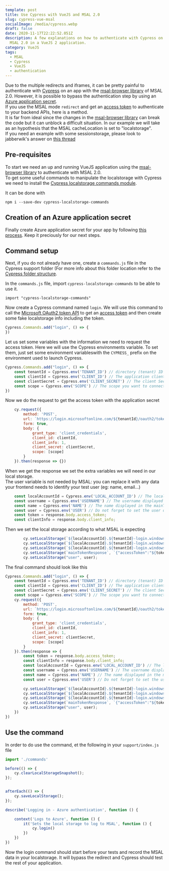```yaml
---
template: post
title: Use Cypress with VueJS and MSAL 2.0
slug: cypress-vue-msal
socialImage: /media/cypress.webp
draft: false
date: 2020-11-17T22:22:52.051Z
description: A few explanations on how to authenticate with Cypress on Azure
  MSAL 2.0 in a VueJS 2 application.
category: VueJS
tags:
  - MSAL
  - Cypress
  - VueJS
  - authentication
---
```

Due to the multiple redirects and iframes, it can be pretty painful to authenticate with [Cypress](https://www.cypress.io/) on an app with the [msal-browser library](https://www.npmjs.com/package/@azure/msal-browser) of MSAL 2.0. However, it is possible to bypass the authentication step by using an [Azure application secret](https://docs.microsoft.com/en-us/azure/active-directory/develop/howto-create-service-principal-portal#option-2-create-a-new-application-secret).  
If you use the MSAL mode `redirect` and get an [access token](https://docs.microsoft.com/en-us/azure/active-directory/develop/v2-oauth2-auth-code-flow#request-an-access-token) to authenticate to your backend APIs, here is a method.  
It is far from ideal since the changes in the [msal-browser library](https://www.npmjs.com/package/@azure/msal-browser) can break the code but it can unblock a difficult situation.
In our example we will take as an hypothesis that the MSAL cacheLocation is set to "localstorage".  
If you need an example with some sessionstorage, please look to jabberwik's answer on [this thread](https://stackoverflow.com/a/63490929)  

## Pre-requisites
To start we need an up and running VueJS application using the [msal-browser library](https://www.npmjs.com/package/@azure/msal-browser) to authenticate with MSAL 2.0.  
To get some useful commands to manipulate the localstorage with Cypress we need to install the [Cypress localstorage commands module](https://www.npmjs.com/package/cypress-localstorage-commands).  

It can be done with  

`npm i --save-dev cypress-localstorage-commands`

## Creation of an Azure application secret

Finally create Azure application secret for your app by following [this process](https://docs.microsoft.com/en-us/azure/active-directory/develop/howto-create-service-principal-portal#option-2-create-a-new-application-secret). Keep it preciously for our next steps.

## Command setup

Next, if you do not already have one, create a `commands.js` file in the Cypress support folder (For more info about this folder location refer to the  [Cypress folder structure](https://docs.cypress.io/guides/core-concepts/writing-and-organizing-tests.html#Folder-Structure).

In the `commands.js` file, import `cypress-localstorage-commands` to be able to use it.

`import "cypress-localstorage-commands"`

Now create a Cypress command named `login`. We will use this command to call the [Microsoft OAuth2 token API](https://docs.microsoft.com/en-us/azure/active-directory/develop/v2-oauth2-auth-code-flow#request-an-access-token) to get an [access token](https://docs.microsoft.com/en-us/azure/active-directory/develop/v2-oauth2-auth-code-flow#request-an-access-token) and then create some fake localstorage info including the token.

``` javascript
Cypress.Commands.add("login", () => {
})
```

Let us set some variables with the information we need to request the access token. Here we will use the Cypress environments variable. To set them, just set some environment variableswith the `CYPRESS_` prefix on the environment used to launch Cypress.

``` javascript
Cypress.Commands.add("login", () => {
    const tenantId = Cypress.env('TENANT_ID') // directory (tenant) ID displayed in the Overview of your Azure app
    const clientId = Cypress.env('CLIENT_ID') // The application client ID available in the overview of your app
    const clientSecret = Cypress.env('CLIENT_SECRET') // The client Secret that you have generated
    const scope = Cypress.env('SCOPE') // The scope you want to connect to. For example User.Read   
})
```

Now we do the request to get the access token with the application secret

``` javascript
    cy.request({
        method: 'POST',
        url: `https://login.microsoftonline.com/${tenantId}/oauth2/token/`,
        form: true,
        body: {
            grant_type: 'client_credentials',
            client_id: clientId,
            client_info: 1,
            client_secret: clientSecret,
            scope: [scope]
        }
    }).then(response => {})
```

When we get the response we set the extra variables we will need in our local storage.  
The user variable is not needed by MSAL: you can replace it with any data your frontend needs to identify your test user (eg: name, email...)


``` javascript
    const localAccountId = Cypress.env('LOCAL_ACCOUNT_ID') // The localAccountId in the field mainTokenResponse of your localstorage when authenticated with the Cypress user account
    const username = Cypress.env('USERNAME') // The username displayed in the mainTokenResponse when you log in with this account
    const name = Cypress.env('NAME') // The name displayed in the mainTokenResponse when you log in with this account
    const user = Cypress.env('USER') // Do not forget to set the user data that your application needs to work properly because the client secret is not linked to any user
    const token = response.body.access_token;
    const clientInfo = response.body.client_info;
```

Then we set the local storage according to what MSAL is expecting

``` javascript        
        cy.setLocalStorage(`${localAccountId}.${tenantId}-login.windows.net-accesstoken-${clientId}-${tenantId}-${scope}`, `{"homeAccountId":"${localAccountId}.${tenantId}","credentialType":"AccessToken","secret":"${token}","cachedAt":"1602169142","expiresOn":"1602176233","extendedExpiresOn":"1602309832","environment":"login.windows.net","clientId":"${clientId}","realm":"${tenantId}","target":"${scope}"}`);
        cy.setLocalStorage(`${localAccountId}.${tenantId}-login.windows.net-${tenantId}`, `{"authorityType":"MSSTS","clientInfo":"${clientInfo}","homeAccountId":"${localAccountId}.${tenantId}","environment":"login.windows.net","realm":"${tenantId}","localAccountId":"${localAccountId}","username":"${username}","name":"${name}"}`);
        cy.setLocalStorage(`${localAccountId}.${tenantId}-login.windows.net-idtoken-${clientId}-${tenantId}-`, `{"credentialType":"IdToken","homeAccountId":"${localAccountId}.${tenantId}","environment":"login.windows.net","clientId":"${clientId}","secret":"${token}","realm":"${tenantId}"}`);
        cy.setLocalStorage(`mainTokenResponse`, `{"accessToken":"${token}", "account":{"homeAccountId": "${localAccountId}.${tenantId}","environment": "login.windows.net","tenantId": "${tenantId}","username": "${username}","name": "${name}"}}`);
        cy.setLocalStorage("user", user); 
```

The final command should look like this

``` javascript
Cypress.Commands.add("login", () => {
    const tenantId = Cypress.env('TENANT_ID') // directory (tenant) ID displayed in the Overview of your Azure app
    const clientId = Cypress.env('CLIENT_ID') // The application client ID available in the overview of your app
    const clientSecret = Cypress.env('CLIENT_SECRET') // The client Secret that you have generated
    const scope = Cypress.env('SCOPE') // The scope you want to connect to. For example User.Read   
    cy.request({
        method: 'POST',
        url: `https://login.microsoftonline.com/${tenantId}/oauth2/token/`,
        form: true,
        body: {
            grant_type: 'client_credentials',
            client_id: clientId,
            client_info: 1,
            client_secret: clientSecret,
            scope: [scope]
        }
    }).then(response => {
        const token = response.body.access_token;
        const clientInfo = response.body.client_info;
        const localAccountId = Cypress.env('LOCAL_ACCOUNT_ID') // The localAccountId in the field mainTokenResponse of your localstorage when authenticated with the Cypress user account
        const username = Cypress.env('USERNAME') // The username displayed in the mainTokenResponse when you log in with this account
        const name = Cypress.env('NAME') // The name displayed in the mainTokenResponse when you log in with this account
        const user = Cypress.env('USER') // Do not forget to set the user data that your application needs to work properly because the client secret is not linked to any user

        cy.setLocalStorage(`${localAccountId}.${tenantId}-login.windows.net-accesstoken-${clientId}-${tenantId}-${scope}`, `{"homeAccountId":"${localAccountId}.${tenantId}","credentialType":"AccessToken","secret":"${token}","cachedAt":"1602169142","expiresOn":"1602176233","extendedExpiresOn":"1602309832","environment":"login.windows.net","clientId":"${clientId}","realm":"${tenantId}","target":"${scope}"}`);
        cy.setLocalStorage(`${localAccountId}.${tenantId}-login.windows.net-${tenantId}`, `{"authorityType":"MSSTS","clientInfo":"${clientInfo}","homeAccountId":"${localAccountId}.${tenantId}","environment":"login.windows.net","realm":"${tenantId}","localAccountId":"${localAccountId}","username":"${username}","name":"${name}"}`);
        cy.setLocalStorage(`${localAccountId}.${tenantId}-login.windows.net-idtoken-${clientId}-${tenantId}-`, `{"credentialType":"IdToken","homeAccountId":"${localAccountId}.${tenantId}","environment":"login.windows.net","clientId":"${clientId}","secret":"${token}","realm":"${tenantId}"}`);
        cy.setLocalStorage(`mainTokenResponse`, `{"accessToken":"${token}", "account":{"homeAccountId": "${localAccountId}.${tenantId}","environment": "login.windows.net","tenantId": "${tenantId}","username": "${username}","name": "${name}"}}`);
        cy.setLocalStorage("user", user); 
    })
})
``` 

## Use the command

In order to do use the command, et the following in your `support/index.js` file

``` javascript
import './commands'

before(() => {
    cy.clearLocalStorageSnapshot();
});

afterEach(() => {
    cy.saveLocalStorage();
});

describe('Logging in - Azure authentication', function () {

    context('Logs to Azure', function () {
        it('Sets the local storage to log to MSAL', function () {
            cy.login()
        })
    })
})

```

Now the login command should start before your tests and record the MSAL data in your localstorage. It will bypass the redirect and Cypress should test the rest of your application.

